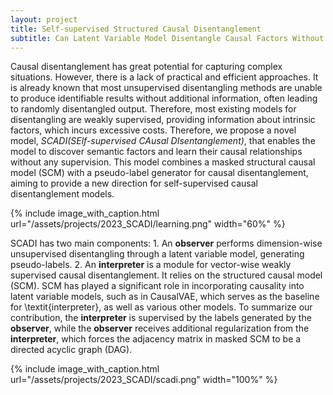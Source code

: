 ```yaml
---
layout: project
title: Self-supervised Structured Causal Disentanglement
subtitle: Can Latent Variable Model Disentangle Causal Factors Without Supervision?
---
```

Causal disentanglement has great potential for capturing complex situations. However, there is a lack of practical and efficient approaches. It is already known that most unsupervised disentangling methods are unable to produce identifiable results without additional information, often leading to randomly disentangled output. Therefore, most existing models for disentangling are weakly supervised, providing information about intrinsic factors, which incurs excessive costs. Therefore, we propose a novel model, *SCADI(SElf-supervised CAusal DIsentanglement)*, that enables the model to discover semantic factors and learn their causal relationships without any supervision. This model combines a masked structural causal model (SCM) with a pseudo-label generator for causal disentanglement, aiming to provide a new direction for self-supervised causal disentanglement models.

{%
	include image_with_caption.html
	url="/assets/projects/2023_SCADI/learning.png"
	width="60%"
%}

SCADI has two main components: 1. An **observer** performs dimension-wise unsupervised disentangling through a latent variable model, generating pseudo-labels. 2. An **interpreter** is a module for vector-wise weakly supervised causal disentanglement. It relies on the structured causal model (SCM). SCM has played a significant role in incorporating causality into latent variable models, such as in CausalVAE, which serves as the baseline for \textit{interpreter}, as well as various other models. To summarize our contribution, the **interpreter** is supervised by the labels generated by the **observer**, while the **observer** receives additional regularization from the **interpreter**, which forces the adjacency matrix in masked SCM to be a directed acyclic graph (DAG).

{%
	include image_with_caption.html
	url="/assets/projects/2023_SCADI/scadi.png"
	width="100%"
%}
<!-- **Read the [full paper]({{"/assets/publications/2016_human_atlas/paper.pdf" | prepend: site.baseurl }}).**

<iframe width="560" height="315" src="https://www.youtube.com/embed/OQOUHkJdA-U" frameborder="0" allowfullscreen></iframe> -->